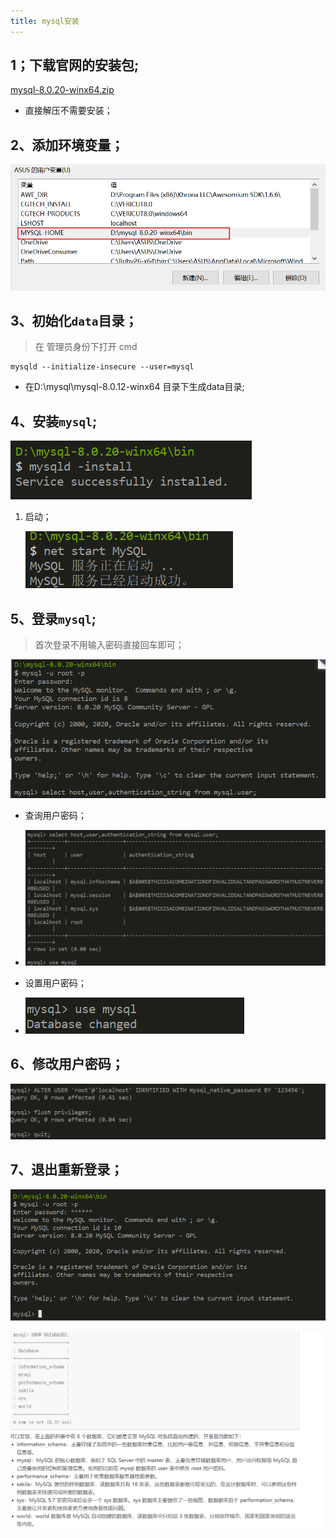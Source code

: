 ```yaml
---
title: mysql安装
---
```


## 1；下载官网的安装包;

[mysql-8.0.20-winx64.zip]( https://dev.mysql.com/downloads/mysql/ )

- 直接解压不需要安装；

## 2、添加环境变量；

![1594451166381](assets/1594451166381.png)

## 3、初始化` data `目录；

> 在 管理员身份下打开 cmd

```
mysqld --initialize-insecure --user=mysql  
```

- 在D:\mysql\mysql-8.0.12-winx64  目录下生成data目录;

## 4、安装`mysql`;

![1594451454429](assets/1594451454429.png)

1. 启动；

   ![1594451488219](assets/1594451488219.png)

## 5、登录`mysql`;

> 首次登录不用输入密码直接回车即可；

![1594451566149](assets/1594451566149.png)

- 查询用户密码；
- ![1594451641888](assets/1594451641888.png)

- 设置用户密码；
- ![1594451743432](assets/1594451743432.png)

## 6、修改用户密码；

![1594451786455](assets/1594451786455.png)

## 7、退出重新登录；

![1594451874114](assets/1594451874114.png)

![1594456469376](assets/1594456469376.png)

